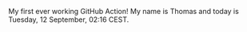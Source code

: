 My first ever working GitHub Action!
My name is Thomas and today is Tuesday, 12 September, 02:16 CEST. 

